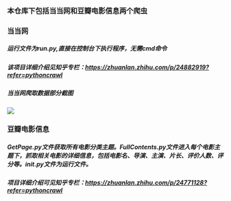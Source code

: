 ### 本仓库下包括当当网和豆瓣电影信息两个爬虫
### 当当网
##### 运行文件为run.py,直接在控制台下执行程序，无需cmd命令
##### 该项目详细介绍见知乎专栏：https://zhuanlan.zhihu.com/p/24882919?refer=pythoncrawl
##### 当当网爬取数据部分截图
![](https://github.com/HunterChao/Dangdang/blob/master/Dangdang/dangdang/dangdang.png)
<br>
### 豆瓣电影信息
##### GetPage.py文件获取所有电影分类主题。FullContents.py文件进入每个电影主题下，抓取相关电影的详细信息，包括电影名、导演、主演、片长、评价人数、评分等。__init__.py文件为运行文件。
##### 项目详细介绍可见知乎专栏：https://zhuanlan.zhihu.com/p/24771128?refer=pythoncrawl
